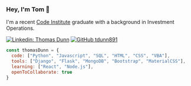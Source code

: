 ### Hey, I'm Tom 👋

I'm a recent [Code Institute](https://codeinstitute.net/about-us/) graduate with a background in Investment Operations.

[![Linkedin: Thomas Dunn](https://img.shields.io/badge/-LinkedIn-blue?style=flat-square&logo=Linkedin&logoColor=white&link=https://www.linkedin.com/in/thomas-dunn-689b0168/)](https://www.linkedin.com/in/thomas-dunn-689b0168/)
[![GitHub tdunn891](https://img.shields.io/github/followers/tdunn891?label=follow&style=social)](https://github.com/tdunn891)

```javascript
const thomasDunn = {
  code: ["Python", "Javascript", "SQL", "HTML", "CSS", "VBA"],
  tools: ["Django", "Flask", "MongoDB", "Bootstrap", "MaterialCSS"],
  learning: ["React", "Node.js"],
  openToCollaborate: true
}
```

<!--

- 🔭 I’m currently working on ...
- 🌱 I’m currently learning ...
- 👯 I’m looking to collaborate on ...
- 🤔 I’m looking for help with ...
- 💬 Ask me about ...
- 📫 How to reach me: ...
- 😄 Pronouns: ...
- ⚡ Fun fact: ...
-->
